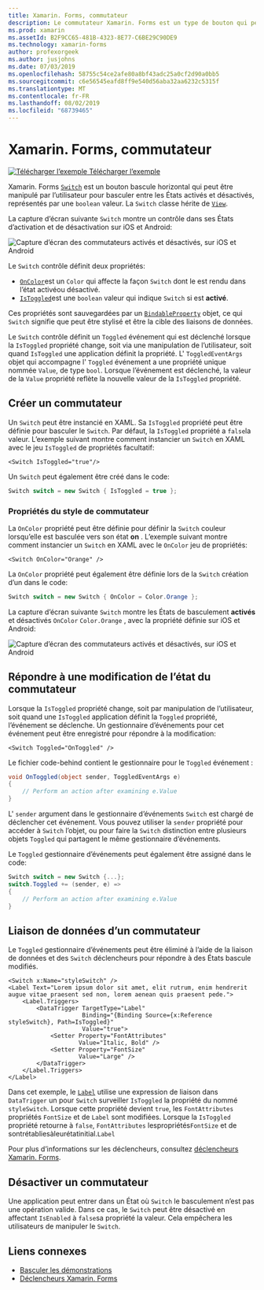 ```yaml
---
title: Xamarin. Forms, commutateur
description: Le commutateur Xamarin. Forms est un type de bouton qui peut être manipulé par l’utilisateur pour basculer entre les États activé et désactivé. Cet article explique comment utiliser la classe Switch pour afficher un élément d’interface utilisateur de basculement.
ms.prod: xamarin
ms.assetId: B2F9CC65-481B-4323-8E77-C6BE29C90DE9
ms.technology: xamarin-forms
author: profexorgeek
ms.author: jusjohns
ms.date: 07/03/2019
ms.openlocfilehash: 58755c54ce2afe80a8bf43adc25a0cf2d90a0bb5
ms.sourcegitcommit: c6e56545eafd8ff9e540d56aba32aa6232c5315f
ms.translationtype: MT
ms.contentlocale: fr-FR
ms.lasthandoff: 08/02/2019
ms.locfileid: "68739465"
---
```

# <a name="xamarinforms-switch"></a>Xamarin. Forms, commutateur

[![Télécharger l’exemple](~/media/shared/download.png) Télécharger l’exemple](https://docs.microsoft.com/samples/xamarin/xamarin-forms-samples/userinterface-switchdemos/)

Xamarin. Forms [`Switch`](xref:Xamarin.Forms.Switch) est un bouton bascule horizontal qui peut être manipulé par l’utilisateur pour basculer entre les États activés et désactivés, représentés par une `boolean` valeur. La `Switch` classe hérite de [`View`](xref:Xamarin.Forms.View).

La capture d’écran suivante `Switch` montre un contrôle dans ses États d’activation et de désactivation sur iOS et Android:

![Capture d’écran des commutateurs activés et désactivés, sur iOS et Android](switch-images/switch-states-default.png "Commutateurs sur iOS et Android")

Le `Switch` contrôle définit deux propriétés:

* [`OnColor`](xref:Xamarin.Forms.Switch.OnColor)est un `Color` qui affecte la façon `Switch` dont le est rendu dans l’état activéou désactivé.
* [`IsToggled`](xref:Xamarin.Forms.Switch.IsToggled)est une `boolean` valeur qui indique `Switch` si est **activé**.

Ces propriétés sont sauvegardées par un [`BindableProperty`](xref:Xamarin.Forms.BindableProperty) objet, ce qui `Switch` signifie que peut être stylisé et être la cible des liaisons de données.

Le `Switch` contrôle définit un `Toggled` événement qui est déclenché lorsque la `IsToggled` propriété change, soit via une manipulation de l’utilisateur, soit quand `IsToggled` une application définit la propriété. L' `ToggledEventArgs` objet qui accompagne l' `Toggled` événement a une propriété unique nommée `Value`, de type `bool`. Lorsque l’événement est déclenché, la valeur de la `Value` propriété reflète la nouvelle valeur de la `IsToggled` propriété.

## <a name="create-a-switch"></a>Créer un commutateur

Un `Switch` peut être instancié en XAML. Sa `IsToggled` propriété peut être définie pour basculer le `Switch`. Par défaut, la `IsToggled` propriété a `false`la valeur. L’exemple suivant montre comment instancier un `Switch` en XAML avec le jeu `IsToggled` de propriétés facultatif:

```xaml
<Switch IsToggled="true"/>
```

Un `Switch` peut également être créé dans le code:

```csharp
Switch switch = new Switch { IsToggled = true };
```

### <a name="switch-style-properties"></a>Propriétés du style de commutateur

La `OnColor` propriété peut être définie pour définir la `Switch` couleur lorsqu’elle est basculée vers son état **on** . L’exemple suivant montre comment instancier un `Switch` en XAML avec le `OnColor` jeu de propriétés:

```xaml
<Switch OnColor="Orange" />
```

La `OnColor` propriété peut également être définie lors de la `Switch` création d’un dans le code:

```csharp
Switch switch = new Switch { OnColor = Color.Orange };
```

La capture d’écran suivante `Switch` montre les États de basculement **activés** et désactivés `OnColor` `Color.Orange` , avec la propriété définie sur iOS et Android:

![Capture d’écran des commutateurs activés et désactivés, sur iOS et Android](switch-images/switch-states-oncolor.png "Commutateurs sur iOS et Android")

## <a name="respond-to-a-switch-state-change"></a>Répondre à une modification de l’état du commutateur

Lorsque la `IsToggled` propriété change, soit par manipulation de l’utilisateur, soit quand une `IsToggled` application définit la `Toggled` propriété, l’événement se déclenche. Un gestionnaire d’événements pour cet événement peut être enregistré pour répondre à la modification:

```xaml
<Switch Toggled="OnToggled" />
```

Le fichier code-behind contient le gestionnaire pour le `Toggled` événement :

```csharp
void OnToggled(object sender, ToggledEventArgs e)
{
    // Perform an action after examining e.Value
}
```

L' `sender` argument dans le gestionnaire d’événements `Switch` est chargé de déclencher cet événement. Vous pouvez utiliser la `sender` propriété pour accéder à `Switch` l’objet, ou pour faire la `Switch` distinction entre plusieurs objets `Toggled` qui partagent le même gestionnaire d’événements.

Le `Toggled` gestionnaire d’événements peut également être assigné dans le code:

```csharp
Switch switch = new Switch {...};
switch.Toggled += (sender, e) =>
{
    // Perform an action after examining e.Value
}
```

## <a name="data-bind-a-switch"></a>Liaison de données d’un commutateur

Le `Toggled` gestionnaire d’événements peut être éliminé à l’aide de la liaison de données et des `Switch` déclencheurs pour répondre à des États bascule modifiés.

```xaml
<Switch x:Name="styleSwitch" />
<Label Text="Lorem ipsum dolor sit amet, elit rutrum, enim hendrerit augue vitae praesent sed non, lorem aenean quis praesent pede.">
    <Label.Triggers>
        <DataTrigger TargetType="Label"
                     Binding="{Binding Source={x:Reference styleSwitch}, Path=IsToggled}"
                     Value="true">
            <Setter Property="FontAttributes"
                    Value="Italic, Bold" />
            <Setter Property="FontSize"
                    Value="Large" />
        </DataTrigger>
    </Label.Triggers>
</Label>
```

Dans cet exemple, le [`Label`](xref:Xamarin.Forms.Label) utilise une expression de liaison dans `DataTrigger` un pour `Switch` surveiller `IsToggled` la propriété du nommé `styleSwitch`. Lorsque cette propriété devient `true`, les `FontAttributes` propriétés `FontSize` et de `Label` sont modifiées. Lorsque la `IsToggled` propriété retourne à `false`, `FontAttributes` lespropriétés`FontSize` et de sontrétabliesàleurétatinitial.`Label`

Pour plus d’informations sur les déclencheurs, consultez [déclencheurs Xamarin. Forms](~/xamarin-forms/app-fundamentals/triggers.md).

## <a name="disable-a-switch"></a>Désactiver un commutateur

Une application peut entrer dans un État où `Switch` le basculement n’est pas une opération valide. Dans ce cas, le `Switch` peut être désactivé en affectant `IsEnabled` à `false`sa propriété la valeur. Cela empêchera les utilisateurs de manipuler le `Switch`.

## <a name="related-links"></a>Liens connexes

* [Basculer les démonstrations](https://docs.microsoft.com/samples/xamarin/xamarin-forms-samples/userinterface-switchdemos/)
* [Déclencheurs Xamarin. Forms](~/xamarin-forms/app-fundamentals/triggers.md)
